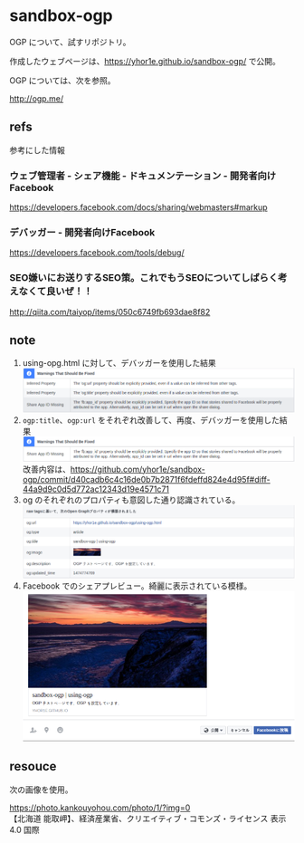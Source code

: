 # sandbox-ogp

OGP について、試すリポジトリ。

作成したウェブページは、https://yhor1e.github.io/sandbox-ogp/ で公開。

OGP については、次を参照。

http://ogp.me/

## refs

参考にした情報

### ウェブ管理者 - シェア機能 - ドキュメンテーション - 開発者向けFacebook

https://developers.facebook.com/docs/sharing/webmasters#markup

### デバッガー - 開発者向けFacebook

https://developers.facebook.com/tools/debug/

### SEO嫌いにお送りするSEO策。これでもうSEOについてしばらく考えなくて良いぜ！！

http://qiita.com/taiyop/items/050c6749fb693dae8f82


## note

1. using-opg.html に対して、デバッガーを使用した結果
![debugger1](./ogp-debugger-warning-before.png)
2. `ogp:title`、`ogp:url` をそれぞれ改善して、再度、デバッガーを使用した結果
![debugger2](./ogp-debugger-warning-after.png)
改善内容は、https://github.com/yhor1e/sandbox-ogp/commit/d40cadb6c4c16de0b7b2871f6fdeffd824e4d95f#diff-44a9d9c0d5d772ac12343d19e4571c71
3. og のそれぞれのプロパティも意図した通り認識されている。
![debugger3](./open-graph-properties.png)
4. Facebook でのシェアプレビュー。綺麗に表示されている模様。
![debugger4](./facebook-share-preview.png)


## resouce

次の画像を使用。

https://photo.kankouyohou.com/photo/1/?img=0  
【北海道 能取岬】、経済産業省、クリエイティブ・コモンズ・ライセンス 表示4.0 国際
